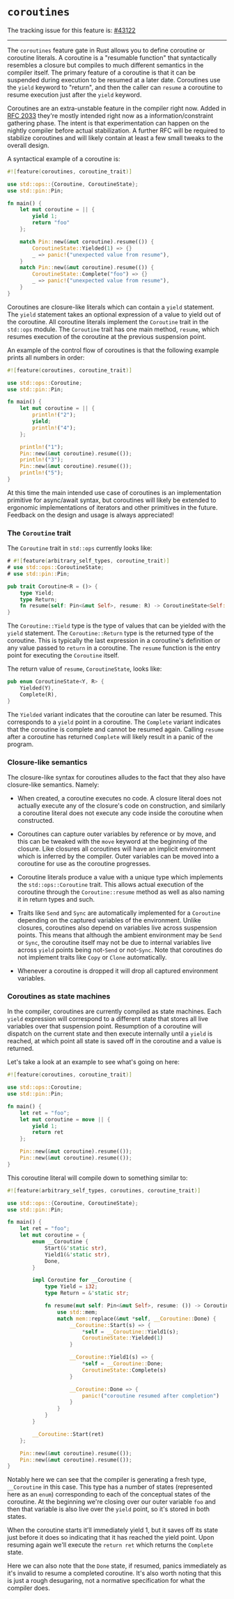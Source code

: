 # `coroutines`

The tracking issue for this feature is: [#43122]

[#43122]: https://github.com/rust-lang/rust/issues/43122

------------------------

The `coroutines` feature gate in Rust allows you to define coroutine or
coroutine literals. A coroutine is a "resumable function" that syntactically
resembles a closure but compiles to much different semantics in the compiler
itself. The primary feature of a coroutine is that it can be suspended during
execution to be resumed at a later date. Coroutines use the `yield` keyword to
"return", and then the caller can `resume` a coroutine to resume execution just
after the `yield` keyword.

Coroutines are an extra-unstable feature in the compiler right now. Added in
[RFC 2033] they're mostly intended right now as a information/constraint
gathering phase. The intent is that experimentation can happen on the nightly
compiler before actual stabilization. A further RFC will be required to
stabilize coroutines and will likely contain at least a few small
tweaks to the overall design.

[RFC 2033]: https://github.com/rust-lang/rfcs/pull/2033

A syntactical example of a coroutine is:

```rust
#![feature(coroutines, coroutine_trait)]

use std::ops::{Coroutine, CoroutineState};
use std::pin::Pin;

fn main() {
    let mut coroutine = || {
        yield 1;
        return "foo"
    };

    match Pin::new(&mut coroutine).resume(()) {
        CoroutineState::Yielded(1) => {}
        _ => panic!("unexpected value from resume"),
    }
    match Pin::new(&mut coroutine).resume(()) {
        CoroutineState::Complete("foo") => {}
        _ => panic!("unexpected value from resume"),
    }
}
```

Coroutines are closure-like literals which can contain a `yield` statement. The
`yield` statement takes an optional expression of a value to yield out of the
coroutine. All coroutine literals implement the `Coroutine` trait in the
`std::ops` module. The `Coroutine` trait has one main method, `resume`, which
resumes execution of the coroutine at the previous suspension point.

An example of the control flow of coroutines is that the following example
prints all numbers in order:

```rust
#![feature(coroutines, coroutine_trait)]

use std::ops::Coroutine;
use std::pin::Pin;

fn main() {
    let mut coroutine = || {
        println!("2");
        yield;
        println!("4");
    };

    println!("1");
    Pin::new(&mut coroutine).resume(());
    println!("3");
    Pin::new(&mut coroutine).resume(());
    println!("5");
}
```

At this time the main intended use case of coroutines is an implementation
primitive for async/await syntax, but coroutines will likely be extended to
ergonomic implementations of iterators and other primitives in the future.
Feedback on the design and usage is always appreciated!

### The `Coroutine` trait

The `Coroutine` trait in `std::ops` currently looks like:

```rust
# #![feature(arbitrary_self_types, coroutine_trait)]
# use std::ops::CoroutineState;
# use std::pin::Pin;

pub trait Coroutine<R = ()> {
    type Yield;
    type Return;
    fn resume(self: Pin<&mut Self>, resume: R) -> CoroutineState<Self::Yield, Self::Return>;
}
```

The `Coroutine::Yield` type is the type of values that can be yielded with the
`yield` statement. The `Coroutine::Return` type is the returned type of the
coroutine. This is typically the last expression in a coroutine's definition or
any value passed to `return` in a coroutine. The `resume` function is the entry
point for executing the `Coroutine` itself.

The return value of `resume`, `CoroutineState`, looks like:

```rust
pub enum CoroutineState<Y, R> {
    Yielded(Y),
    Complete(R),
}
```

The `Yielded` variant indicates that the coroutine can later be resumed. This
corresponds to a `yield` point in a coroutine. The `Complete` variant indicates
that the coroutine is complete and cannot be resumed again. Calling `resume`
after a coroutine has returned `Complete` will likely result in a panic of the
program.

### Closure-like semantics

The closure-like syntax for coroutines alludes to the fact that they also have
closure-like semantics. Namely:

* When created, a coroutine executes no code. A closure literal does not
  actually execute any of the closure's code on construction, and similarly a
  coroutine literal does not execute any code inside the coroutine when
  constructed.

* Coroutines can capture outer variables by reference or by move, and this can
  be tweaked with the `move` keyword at the beginning of the closure. Like
  closures all coroutines will have an implicit environment which is inferred by
  the compiler. Outer variables can be moved into a coroutine for use as the
  coroutine progresses.

* Coroutine literals produce a value with a unique type which implements the
  `std::ops::Coroutine` trait. This allows actual execution of the coroutine
  through the `Coroutine::resume` method as well as also naming it in return
  types and such.

* Traits like `Send` and `Sync` are automatically implemented for a `Coroutine`
  depending on the captured variables of the environment. Unlike closures,
  coroutines also depend on variables live across suspension points. This means
  that although the ambient environment may be `Send` or `Sync`, the coroutine
  itself may not be due to internal variables live across `yield` points being
  not-`Send` or not-`Sync`. Note that coroutines do
  not implement traits like `Copy` or `Clone` automatically.

* Whenever a coroutine is dropped it will drop all captured environment
  variables.

### Coroutines as state machines

In the compiler, coroutines are currently compiled as state machines. Each
`yield` expression will correspond to a different state that stores all live
variables over that suspension point. Resumption of a coroutine will dispatch on
the current state and then execute internally until a `yield` is reached, at
which point all state is saved off in the coroutine and a value is returned.

Let's take a look at an example to see what's going on here:

```rust
#![feature(coroutines, coroutine_trait)]

use std::ops::Coroutine;
use std::pin::Pin;

fn main() {
    let ret = "foo";
    let mut coroutine = move || {
        yield 1;
        return ret
    };

    Pin::new(&mut coroutine).resume(());
    Pin::new(&mut coroutine).resume(());
}
```

This coroutine literal will compile down to something similar to:

```rust
#![feature(arbitrary_self_types, coroutines, coroutine_trait)]

use std::ops::{Coroutine, CoroutineState};
use std::pin::Pin;

fn main() {
    let ret = "foo";
    let mut coroutine = {
        enum __Coroutine {
            Start(&'static str),
            Yield1(&'static str),
            Done,
        }

        impl Coroutine for __Coroutine {
            type Yield = i32;
            type Return = &'static str;

            fn resume(mut self: Pin<&mut Self>, resume: ()) -> CoroutineState<i32, &'static str> {
                use std::mem;
                match mem::replace(&mut *self, __Coroutine::Done) {
                    __Coroutine::Start(s) => {
                        *self = __Coroutine::Yield1(s);
                        CoroutineState::Yielded(1)
                    }

                    __Coroutine::Yield1(s) => {
                        *self = __Coroutine::Done;
                        CoroutineState::Complete(s)
                    }

                    __Coroutine::Done => {
                        panic!("coroutine resumed after completion")
                    }
                }
            }
        }

        __Coroutine::Start(ret)
    };

    Pin::new(&mut coroutine).resume(());
    Pin::new(&mut coroutine).resume(());
}
```

Notably here we can see that the compiler is generating a fresh type,
`__Coroutine` in this case. This type has a number of states (represented here
as an `enum`) corresponding to each of the conceptual states of the coroutine.
At the beginning we're closing over our outer variable `foo` and then that
variable is also live over the `yield` point, so it's stored in both states.

When the coroutine starts it'll immediately yield 1, but it saves off its state
just before it does so indicating that it has reached the yield point. Upon
resuming again we'll execute the `return ret` which returns the `Complete`
state.

Here we can also note that the `Done` state, if resumed, panics immediately as
it's invalid to resume a completed coroutine. It's also worth noting that this
is just a rough desugaring, not a normative specification for what the compiler
does.
